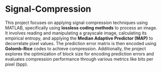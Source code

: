 # Signal-Compression

This project focuses on applying signal compression techniques using MATLAB, specifically using **lossless coding methods** to process an image. It involves reading and manipulating a grayscale image, calculating its empirical entropy, and applying the **Median Adaptive Predictor (MAP)** to decorrelate pixel values. The prediction error matrix is then encoded using **Golomb-Rice** codes to achieve compression. Additionally, the project explores the optimization of block size for encoding prediction errors and evaluates compression performance through various metrics like bits per pixel (bpp).
